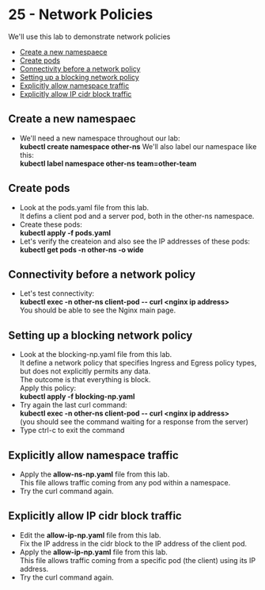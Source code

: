 # 25 - Network Policies

We'll use this lab to demonstrate network policies

- [Create a new namespaece](#Create-a-new-namespaece)
- [Create pods](#Create-pods)
- [Connectivity before a network policy](#Connectivity-before-a-network-policy)
- [Setting up a blocking network policy](#Setting-up-a-blocking-network-policy)
- [Explicitly allow namespace traffic](#Explicitly-allow-namespace-traffic)
- [Explicitly allow IP cidr block traffic](#Explicitly-allow-IP-cidr-block-traffic)

## Create a new namespaec

- We'll need a new namespace throughout our lab:  
**kubectl create namespace other-ns**
We'll also label our namespace like this:  
**kubectl label namespace other-ns team=other-team**

## Create pods

- Look at the pods.yaml file from this lab.  
It defins a client pod and a server pod, both in the other-ns namespace.
- Create these pods:  
**kubectl apply -f pods.yaml**
- Let's verify the createion and also see the IP addresses of these pods:  
**kubectl get pods -n other-ns -o wide**

## Connectivity before a network policy

- Let's test connectivity:  
**kubectl exec -n other-ns client-pod -- curl \<nginx ip address\>**  
You should be able to see the Nginx main page.

## Setting up a blocking network policy

- Look at the blocking-np.yaml file from this lab.  
It define a network policy that specifies Ingress and Egress policy types, but does not explicitly permits any data.  
The outcome is that everything is block.  
Apply this policy:  
**kubectl apply -f blocking-np.yaml**
- Try again the last curl command:  
**kubectl exec -n other-ns client-pod -- curl \<nginx ip address\>**  
(you should see the command waiting for a response from the server)
- Type ctrl-c to exit the command

## Explicitly allow namespace traffic

- Apply the **allow-ns-np.yaml** file from this lab.  
This file allows traffic coming from any pod within a namespace.  
- Try the curl command again.

## Explicitly allow IP cidr block traffic

- Edit the **allow-ip-np.yaml** file from this lab.  
Fix the IP address in the cidr block to the IP address of the client pod.
- Apply the **allow-ip-np.yaml** file from this lab.  
This file allows traffic coming from a specific pod (the client) using its IP address.
- Try the curl command again.


